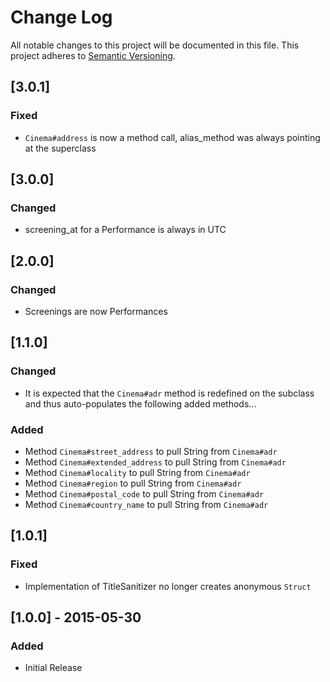 # Change Log
All notable changes to this project will be documented in this file.
This project adheres to [Semantic Versioning](http://semver.org/).

## [3.0.1]
### Fixed
- `Cinema#address` is now a method call, alias_method was always pointing at the
  superclass

## [3.0.0]
### Changed
- screening_at for a Performance is always in UTC

## [2.0.0]
### Changed
- Screenings are now Performances

## [1.1.0]
### Changed
- It is expected that the `Cinema#adr` method is redefined on the subclass and
  thus auto-populates the following added methods...

### Added
- Method `Cinema#street_address` to pull String from `Cinema#adr`
- Method `Cinema#extended_address` to pull String from `Cinema#adr`
- Method `Cinema#locality` to pull String from `Cinema#adr`
- Method `Cinema#region` to pull String from `Cinema#adr`
- Method `Cinema#postal_code` to pull String from `Cinema#adr`
- Method `Cinema#country_name` to pull String from `Cinema#adr`

## [1.0.1]
### Fixed
- Implementation of TitleSanitizer no longer creates anonymous `Struct`

## [1.0.0] - 2015-05-30
### Added
- Initial Release
